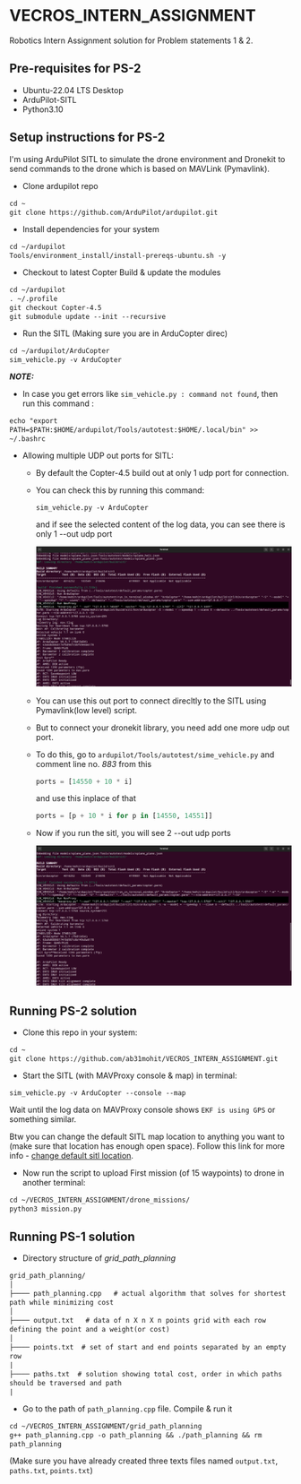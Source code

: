 # VECROS_INTERN_ASSIGNMENT
Robotics Intern Assignment solution for Problem statements 1 & 2.

## Pre-requisites for PS-2
- Ubuntu-22.04 LTS Desktop
- ArduPilot-SITL
- Python3.10

## Setup instructions for PS-2
I'm using ArduPilot SITL to simulate the drone environment and Dronekit to send commands to the drone which is based on MAVLink (Pymavlink).

- Clone ardupilot repo 
```
cd ~
git clone https://github.com/ArduPilot/ardupilot.git
```
- Install dependencies for your system
```
cd ~/ardupilot
Tools/environment_install/install-prereqs-ubuntu.sh -y
```

- Checkout to latest Copter Build & update the modules
```
cd ~/ardupilot
. ~/.profile
git checkout Copter-4.5
git submodule update --init --recursive
```

- Run the SITL (Making sure you are in ArduCopter direc)
```
cd ~/ardupilot/ArduCopter
sim_vehicle.py -v ArduCopter
```
***NOTE:***
- In case you get errors like `sim_vehicle.py : command not found`, then run this command :
```
echo "export PATH=$PATH:$HOME/ardupilot/Tools/autotest:$HOME/.local/bin" >> ~/.bashrc
```

- Allowing multiple UDP out ports for SITL:    

    - By default the Copter-4.5 build out at only 1 udp port for connection.
    
    - You can check this by running this command:    
        ```
        sim_vehicle.py -v ArduCopter
        ```
        and if see the selected content of the log data, you can see there is only 1 --out udp port

        <div align="center">
        <img src="drone_missions/media/sitl_default_copter4.5.png" alt="Turn windows features on or off" />
        </div>
    
    - You can use this out port to connect direcltly to the SITL using Pymavlink(low level) script.
    
    - But to connect your dronekit library, you need add one more udp out port.
    
    - To do this, go to `ardupilot/Tools/autotest/sime_vehicle.py` and comment line no. *883* from this    

        ```python
        ports = [14550 + 10 * i]
        ``` 
        and use this inplace of that
        ```python
        ports = [p + 10 * i for p in [14550, 14551]]
        ```
    - Now if you run the sitl, you will see 2 --out udp ports

        <div align="center">
        <img src="drone_missions/media/sitl_copter4.5_for_dronekit.png" alt="Turn windows features on or off" />
        </div>


## Running PS-2 solution

- Clone this repo in your system:
```
cd ~
git clone https://github.com/ab31mohit/VECROS_INTERN_ASSIGNMENT.git
```
- Start the SITL (with MAVProxy console & map) in terminal:
```
sim_vehicle.py -v ArduCopter --console --map
```
Wait until the log data on MAVProxy console shows `EKF is using GPS` or something similar.    

Btw you can change the default SITL map location to anything you want to (make sure that location has enough open space). Follow this link for more info - [change default sitl location](https://ardupilot.org/dev/docs/using-sitl-for-ardupilot-testing.html#setting-vehicle-start-location:~:text=Setting%20vehicle%20start,locations.txt%0Afile).

- Now run the script to upload First mission (of 15 waypoints) to drone in another terminal:
```
cd ~/VECROS_INTERN_ASSIGNMENT/drone_missions/
python3 mission.py
```
<!-- Here's an output video for the same 

https://github.com/user-attachments/assets/f49a3bff-82f9-4360-bfd9-46cf4d9b1002 -->


## Running PS-1 solution

- Directory structure of *grid_path_planning*
```
grid_path_planning/
│
├──── path_planning.cpp   # actual algorithm that solves for shortest path while minimizing cost
│  
├──── output.txt   # data of n X n X n points grid with each row defining the point and a weight(or cost)
│
├──── points.txt  # set of start and end points separated by an empty row
|
├──── paths.txt  # solution showing total cost, order in which paths should be traversed and path
|
```

- Go to the path of `path_planning.cpp` file. Compile & run it
```
cd ~/VECROS_INTERN_ASSIGNMENT/grid_path_planning
g++ path_planning.cpp -o path_planning && ./path_planning && rm path_planning
```
(Make sure you have already created three texts files named `output.txt`, `paths.txt`, `points.txt`)
